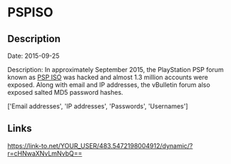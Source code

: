 # PSPISO

## Description

Date: 2015-09-25

Description:
In approximately September 2015, the PlayStation PSP forum known as <a href="http://www.pspiso.com" target="_blank" rel="noopener">PSP ISO</a> was hacked and almost 1.3 million accounts were exposed. Along with email and IP addresses, the vBulletin forum also exposed salted MD5 password hashes.


['Email addresses', 'IP addresses', 'Passwords', 'Usernames']

## Links

https://link-to.net/YOUR_USER/483.5472198004912/dynamic/?r=cHNwaXNvLmNvbQ==